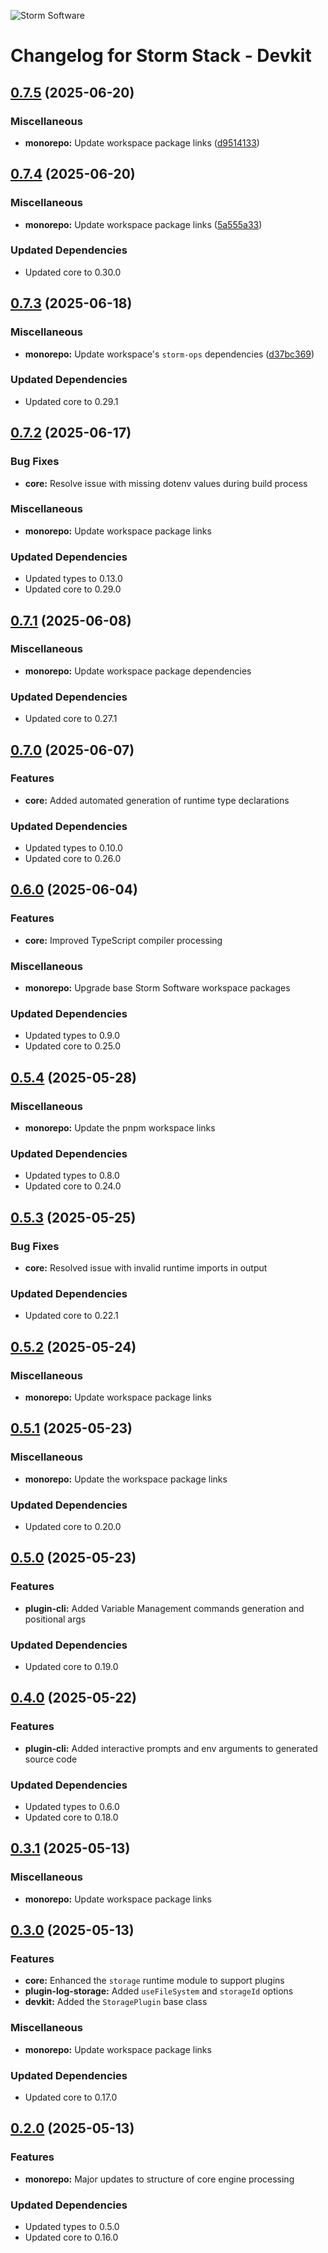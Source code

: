![Storm Software](https://public.storm-cdn.com/brand-banner.png)

# Changelog for Storm Stack - Devkit

## [0.7.5](https://github.com/storm-software/storm-stack/releases/tag/devkit%400.7.5) (2025-06-20)

### Miscellaneous

- **monorepo:** Update workspace package links
  ([d9514133](https://github.com/storm-software/storm-stack/commit/d9514133))

## [0.7.4](https://github.com/storm-software/storm-stack/releases/tag/devkit%400.7.4) (2025-06-20)

### Miscellaneous

- **monorepo:** Update workspace package links
  ([5a555a33](https://github.com/storm-software/storm-stack/commit/5a555a33))

### Updated Dependencies

- Updated core to 0.30.0

## [0.7.3](https://github.com/storm-software/storm-stack/releases/tag/devkit%400.7.3) (2025-06-18)

### Miscellaneous

- **monorepo:** Update workspace's `storm-ops` dependencies
  ([d37bc369](https://github.com/storm-software/storm-stack/commit/d37bc369))

### Updated Dependencies

- Updated core to 0.29.1

## [0.7.2](https://github.com/storm-software/storm-stack/releases/tag/devkit%400.7.2) (2025-06-17)

### Bug Fixes

- **core:** Resolve issue with missing dotenv values during build process

### Miscellaneous

- **monorepo:** Update workspace package links

### Updated Dependencies

- Updated types to 0.13.0
- Updated core to 0.29.0

## [0.7.1](https://github.com/storm-software/storm-stack/releases/tag/devkit%400.7.1) (2025-06-08)

### Miscellaneous

- **monorepo:** Update workspace package dependencies

### Updated Dependencies

- Updated core to 0.27.1

## [0.7.0](https://github.com/storm-software/storm-stack/releases/tag/devkit%400.7.0) (2025-06-07)

### Features

- **core:** Added automated generation of runtime type declarations

### Updated Dependencies

- Updated types to 0.10.0
- Updated core to 0.26.0

## [0.6.0](https://github.com/storm-software/storm-stack/releases/tag/devkit%400.6.0) (2025-06-04)

### Features

- **core:** Improved TypeScript compiler processing

### Miscellaneous

- **monorepo:** Upgrade base Storm Software workspace packages

### Updated Dependencies

- Updated types to 0.9.0
- Updated core to 0.25.0

## [0.5.4](https://github.com/storm-software/storm-stack/releases/tag/devkit%400.5.4) (2025-05-28)

### Miscellaneous

- **monorepo:** Update the pnpm workspace links

### Updated Dependencies

- Updated types to 0.8.0
- Updated core to 0.24.0

## [0.5.3](https://github.com/storm-software/storm-stack/releases/tag/devkit%400.5.3) (2025-05-25)

### Bug Fixes

- **core:** Resolved issue with invalid runtime imports in output

### Updated Dependencies

- Updated core to 0.22.1

## [0.5.2](https://github.com/storm-software/storm-stack/releases/tag/devkit%400.5.2) (2025-05-24)

### Miscellaneous

- **monorepo:** Update workspace package links

## [0.5.1](https://github.com/storm-software/storm-stack/releases/tag/devkit%400.5.1) (2025-05-23)

### Miscellaneous

- **monorepo:** Update the workspace package links

### Updated Dependencies

- Updated core to 0.20.0

## [0.5.0](https://github.com/storm-software/storm-stack/releases/tag/devkit%400.5.0) (2025-05-23)

### Features

- **plugin-cli:** Added Variable Management commands generation and positional
  args

### Updated Dependencies

- Updated core to 0.19.0

## [0.4.0](https://github.com/storm-software/storm-stack/releases/tag/devkit%400.4.0) (2025-05-22)

### Features

- **plugin-cli:** Added interactive prompts and env arguments to generated
  source code

### Updated Dependencies

- Updated types to 0.6.0
- Updated core to 0.18.0

## [0.3.1](https://github.com/storm-software/storm-stack/releases/tag/devkit%400.3.1) (2025-05-13)

### Miscellaneous

- **monorepo:** Update workspace package links

## [0.3.0](https://github.com/storm-software/storm-stack/releases/tag/devkit%400.3.0) (2025-05-13)

### Features

- **core:** Enhanced the `storage` runtime module to support plugins
- **plugin-log-storage:** Added `useFileSystem` and `storageId` options
- **devkit:** Added the `StoragePlugin` base class

### Miscellaneous

- **monorepo:** Update workspace package links

### Updated Dependencies

- Updated core to 0.17.0

## [0.2.0](https://github.com/storm-software/storm-stack/releases/tag/devkit%400.2.0) (2025-05-13)

### Features

- **monorepo:** Major updates to structure of core engine processing

### Updated Dependencies

- Updated types to 0.5.0
- Updated core to 0.16.0
